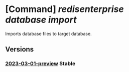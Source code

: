 # [Command] _redisenterprise database import_

Imports database files to target database.

## Versions

### [2023-03-01-preview](/Resources/mgmt-plane/L3N1YnNjcmlwdGlvbnMve30vcmVzb3VyY2Vncm91cHMve30vcHJvdmlkZXJzL21pY3Jvc29mdC5jYWNoZS9yZWRpc2VudGVycHJpc2Uve30vZGF0YWJhc2VzL3t9L2ltcG9ydA==/2023-03-01-preview.xml) **Stable**

<!-- mgmt-plane /subscriptions/{}/resourcegroups/{}/providers/microsoft.cache/redisenterprise/{}/databases/{}/import 2023-03-01-preview -->
